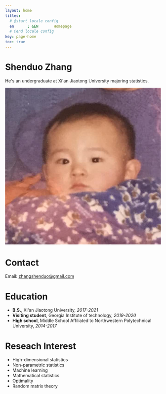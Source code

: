 ```yaml
---
layout: home
titles:
  # @start locale config
  en      : &EN       Homepage
  # @end locale config
key: page-home
toc: true
---
```


# Shenduo Zhang

He's an undergraduate at Xi'an Jiaotong University majoring statistics. 

<img class="image image--lg" src="/me.jpeg"/>

# Contact

Email: zhangshenduo@gmail.com

# Education

- **B.S.**, Xi'an Jiaotong University, *2017-2021* 
- **Visiting student**, Georgia Institute of technology, *2019-2020*
- **High school**, Middle School Affiliated to Northwestern Polytechnical University, *2014-2017*

# Reseach Interest

- High-dimensional statistics
- Non-parametric statistics
- Machine learning
- Mathematical statistics
- Optimality
- Random matrix theory